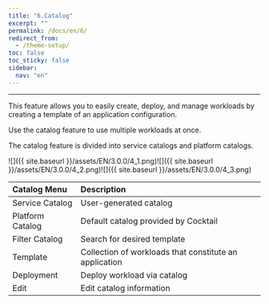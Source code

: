 ```yaml
---
title: "6.Catalog"
excerpt: ""
permalink: /docs/en/6/
redirect_from:
  - /theme-setup/
toc: false
toc_sticky: false
sidebar:
  nav: "en"
---
```



---

This feature allows you to easily create, deploy, and manage workloads by creating a template of an application configuration.

Use the catalog feature to use multiple workloads at once.

The catalog feature is divided into service catalogs and platform catalogs.

![]({{ site.baseurl }}/assets/EN/3.0.0/4_1.png)![]({{ site.baseurl }}/assets/EN/3.0.0/4_2.png)![]({{ site.baseurl }}/assets/EN/3.0.0/4_3.png)

| **Catalog Menu** | **Description** |
| :--- | :--- |
| Service Catalog | User-generated catalog |
| Platform Catalog | Default catalog provided by Cocktail |
| Filter Catalog | Search for desired template |
| Template | Collection of workloads that constitute an application |
| Deployment | Deploy workload via catalog |
| Edit | Edit catalog information |
